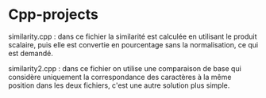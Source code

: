 # Cpp-projects

similarity.cpp : dans ce fichier la similarité est calculée en utilisant le produit scalaire, puis elle est convertie en pourcentage sans la normalisation, ce qui est demandé.

similarity2.cpp : dans ce fichier on utilise une comparaison de base qui considère uniquement la correspondance des caractères à la même position dans les deux fichiers, c'est une autre solution plus simple.
